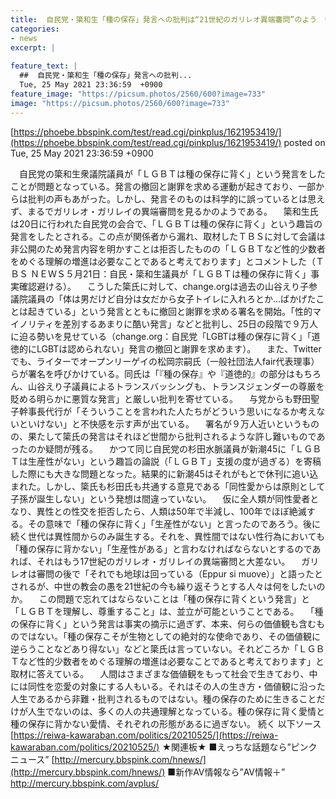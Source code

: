 ```yaml
---
title:  自民党・簗和生「種の保存」発言への批判は“21世紀のガリレオ異端審問”のよう　多様性を認め合う社会に逆行する言葉狩りだ 	
categories:
- news
excerpt: |
  
feature_text: |
  ##  自民党・簗和生「種の保存」発言への批判...
  Tue, 25 May 2021 23:36:59  +0900
feature_image: "https://picsum.photos/2560/600?image=733"
image: "https://picsum.photos/2560/600?image=733"
---
```


[https://phoebe.bbspink.com/test/read.cgi/pinkplus/1621953419/](https://phoebe.bbspink.com/test/read.cgi/pinkplus/1621953419/)
posted on Tue, 25 May 2021 23:36:59  +0900

<!--more-->

　自民党の簗和生衆議院議員が「ＬＧＢＴは種の保存に背く」という発言をしたことが問題となっている。発言の撤回と謝罪を求める運動が起きており、一部からは批判の声もあがった。しかし、発言そのものは科学的に誤っているとは思えず、まるでガリレオ・ガリレイの異端審問を見るかのようである。 　簗和生氏は20日に行われた自民党の会合で、「ＬＧＢＴは種の保存に背く」という趣旨の発言をしたとされる。この点が関係者から漏れ、取材したＴＢＳに対して会議は非公開のため発言内容を明かすことは拒否したものの「ＬＧＢＴなど性的少数者をめぐる理解の増進は必要なことであると考えております」とコメントした（ＴＢＳ ＮＥＷＳ５月21日：自民・簗和生議員が「ＬＧＢＴは種の保存に背く」事実確認避ける）。 　こうした簗氏に対して、change.orgは過去の山谷えり子参議院議員の「体は男だけど自分は女だから女子トイレに入れろとか…ばかげたことは起きている」という発言とともに撤回と謝罪を求める署名を開始。「性的マイノリティを差別するあまりに酷い発言」などと批判し、25日の段階で９万人に迫る勢いを見せている（change.org：自民党「LGBTは種の保存に背く」「道徳的にLGBTは認められない」発言の撤回と謝罪を求めます）。 　また、Twitterでも、ライターでオープンリーゲイの松岡宗嗣氏（一般社団法人fair代表理事）らが署名を呼びかけている。同氏は「『種の保存』や『道徳的』の部分はもちろん、山谷えり子議員によるトランスバッシングも、トランスジェンダーの尊厳を貶める明らかに悪質な発言」と厳しい批判を寄せている。 　与党からも野田聖子幹事長代行が「そういうことを言われた人たちがどういう思いになるか考えないといけない」と不快感を示す声が出ている。 　署名が９万人近いというものの、果たして簗氏の発言はそれほど世間から批判されるような許し難いものであったのか疑問が残る。 　かつて同じ自民党の杉田水脈議員が新潮45に「ＬＧＢＴは生産性がない」という趣旨の論説（「ＬＧＢＴ」支援の度が過ぎる）を寄稿した際にも大きな問題となった。結果的に新潮45はそれがもとで休刊に追い込まれた。しかし、簗氏も杉田氏も共通する意見である「同性愛からは原則として子孫が誕生しない」という発想は間違っていない。 　仮に全人類が同性愛者となり、異性との性交を拒否したら、人類は50年で半減し、100年でほぼ絶滅する。その意味で「種の保存に背く」「生産性がない」と言ったのであろう。後に続く世代は異性間からのみ誕生する。それを、異性間ではない性行為においても「種の保存に背かない」「生産性がある」と言わなければならないとするのであれば、それはもう17世紀のガリレオ・ガリレイの異端審問と大差ない。 　ガリレオは審問の後で「それでも地球は回っている（Eppur si muove）」と語ったとされるが、中世の教会の愚を21世紀の今も繰り返そうとする人々は何をしたいのか。 　この問題で忘れてはならないことは「種の保存に背くという発言」と「ＬＧＢＴを理解し、尊重すること」は、並立が可能ということである。 　「種の保存に背く」という発言は事実の摘示に過ぎず、本来、何らの価値観も含むものではない。「種の保存こそが生物としての絶対的な使命であり、その価値観に逆らうことなどあり得ない」などと簗氏は言っていない。それどころか「ＬＧＢＴなど性的少数者をめぐる理解の増進は必要なことであると考えております」と取材に答えている。 　人間はさまざまな価値観をもって社会で生きており、中には同性を恋愛の対象にする人もいる。それはその人の生き方・価値観に沿った人生であるから非難・批判されるものではない。種の保存のために生きることだけが人生でないのは、多くの人の共通理解となっている。種の保存に背く愛情と種の保存に背かない愛情、それぞれの形態があるに過ぎない。 続く 以下ソース [https://reiwa-kawaraban.com/politics/20210525/](https://reiwa-kawaraban.com/politics/20210525/) ★関連板★ ■えっちな話題なら”ピンクニュース” [http://mercury.bbspink.com/hnews/](http://mercury.bbspink.com/hnews/) ■新作AV情報なら”AV情報＋” http://mercury.bbspink.com/avplus/
